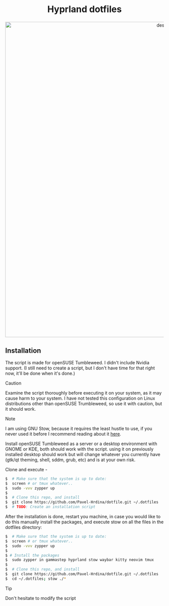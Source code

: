 [//]: ###### (Documentation for me, when I need to install my system again. Pavel Hrdina)

<div align="center">
    <h1>Hyprland dotfiles</h1>
    <h3></h3>
</div>

<div align="center">
    <img src="https://images2.imgbox.com/f0/6c/Wbog0c5Z_o.png" alt="desktop" width="1000"/>
</div>

## Installation

The script is made for openSUSE Tumbleweed. I didn't include Nvidia support.
(I still need to create a script, but I don't have time for that right now, 
it'll be done when it's done.)

> [!CAUTION]
> Examine the script thoroughly before executing it on your system,
> as it may cause harm to your system. I have not tested this
> configuration on Linux distributions other than openSUSE Trumbleweed,
> so use it with caution, but it should work. 

> [!NOTE]
> I am using GNU Stow, because it requires the least hustle to use,
> if you never used it before I recommend reading about it [here](https://www.gnu.org/software/stow/).

Install openSUSE Tumbleweed as a server or a desktop environment with 
GNOME or KDE, both should work with the script. using it on previously 
installed desktop should work but will change whatever you currently 
have (gtk/qt theming, shell, sddm, grub, etc) and is at your own risk.

Clone and execute -

```bash
$  # Make sure that the system is up to date:
$  screen # or tmux whatever.. 
$  sudo -vvv zypper up
$
$  # Clone this repo, and install
$  git clone https://github.com/Pavel-Hrdina/dotfile.git ~/.dotfiles
$  # TODO: Create an installation script
```

After the installation is done, restart you machine, in case you would 
like to do this manually install the packages, and execute stow on all 
the files in the dotfiles directory:

```bash
$  # Make sure that the system is up to date:
$  screen # or tmux whatever.. 
$  sudo -vvv zypper up
$     
$ # Install the packages
$  sudo zypper in gammastep hyprland stow waybar kitty neovim tmux
$
$  # Clone this repo, and install
$  git clone https://github.com/Pavel-Hrdina/dotfile.git ~/.dotfiles
$  cd ~/.dotfiles; stow ./*
```

> [!TIP]
> Don't hesitate to modify the script


